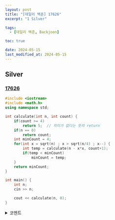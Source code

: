 ```yaml
---
layout: post
title: "[데일리 백준] 17626"
excerpt: "1 Silver"

tags:
  - [데일리 백준, Backjoon]

toc: true

date: 2024-05-15
last_modified_at: 2024-05-15
---
```

## Silver
### [17626][def]

```c++
#include <iostream>
#include <math.h>
using namespace std;

int calculate(int n, int count) {
    if(count >= 4)
        return 5;  // 의미가 없다는 뜻의 return
    if(n == 0)
        return count;
    int minCount = 4;
    for(int x = sqrt(n) ; x > sqrt(n/4) ; x--) {
        int temp = calculate(n - x*x, count+1);
        if(temp < minCount)
            minCount = temp;
    }
    return minCount;
}

int main() {
    int n;
    cin >> n;

    cout << calculate(n, 0);
}
```

<details>
<summary>코멘트</summary>
<div markdown="1">

- 재귀함수에 대해서는 더 많은 학습이 필요할 것 같다.  

</div>
</details>

[def]: https://www.acmicpc.net/problem/17626